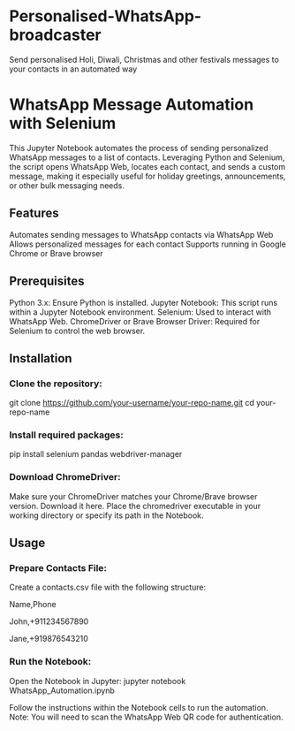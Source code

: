 # Personalised-WhatsApp-broadcaster
Send personalised Holi, Diwali, Christmas and other festivals messages to your contacts in an automated way

<h1>WhatsApp Message Automation with Selenium</h1>
This Jupyter Notebook automates the process of sending personalized WhatsApp messages to a list of contacts. Leveraging Python and Selenium, the script opens WhatsApp Web, locates each contact, and sends a custom message, making it especially useful for holiday greetings, announcements, or other bulk messaging needs.

<h2>Features</h2>
Automates sending messages to WhatsApp contacts via WhatsApp Web
Allows personalized messages for each contact
Supports running in Google Chrome or Brave browser

<h2>Prerequisites</h2>
Python 3.x: Ensure Python is installed.
Jupyter Notebook: This script runs within a Jupyter Notebook environment.
Selenium: Used to interact with WhatsApp Web.
ChromeDriver or Brave Browser Driver: Required for Selenium to control the web browser.

<h2>Installation</h2>
<h3>Clone the repository:</h3>

git clone https://github.com/your-username/your-repo-name.git
cd your-repo-name

<h3>Install required packages:</h3>

pip install selenium pandas webdriver-manager

<h3>Download ChromeDriver:</h3>

Make sure your ChromeDriver matches your Chrome/Brave browser version. Download it here.
Place the chromedriver executable in your working directory or specify its path in the Notebook.

<h2>Usage</h2>
<h3>Prepare Contacts File:</h3>

Create a contacts.csv file with the following structure:

Name,Phone

John,+911234567890

Jane,+919876543210


<h3>Run the Notebook:</h3>

Open the Notebook in Jupyter:
jupyter notebook WhatsApp_Automation.ipynb

Follow the instructions within the Notebook cells to run the automation.
Note: You will need to scan the WhatsApp Web QR code for authentication.
